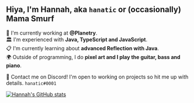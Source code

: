## Hiya, I'm Hannah, aka `hanatic` or (occasionally) Mama Smurf

📜 I'm currently working at **@Planetry**.<br>
🏛️ I'm experienced with **Java, TypeScript and JavaScript**.<br>
📋 I'm currently learning about **advanced Reflection with Java**.<br>
🌍 Outside of programming, I do **pixel art and I play the guitar, bass and piano**.<br>

🤖 Contact me on Discord! I'm open to working on projects so hit me up with details. `hanatic#0001`

[![Hannah's GitHub stats](https://github-readme-stats.vercel.app/api?username=hanatic)](https://github.com/anuraghazra/github-readme-stats)
